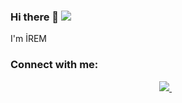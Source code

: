 ### Hi there 👋                                                                                   ![](https://komarev.com/ghpvc/?username=your-github-iremtkts&color=ff69b4) 

 

I'm İREM 

### Connect with me:

<p align='center'>
 
  <a href="https://www.linkedin.com/in/irem-tekta%C5%9F-721509202/">
    <img src="https://img.shields.io/badge/linkedin-%230077B5.svg?&style=for-the-badge&logo=linkedin&logoColor=white" />
  </a>&nbsp;&nbsp;







<!--
**iremtkts/iremtkts** is a ✨ _special_ ✨ repository because its `README.md` (this file) appears on your GitHub profile.

Here are some ideas to get you started:

- 🔭 I’m currently working on ...
- 🌱 I’m currently learning ...
- 👯 I’m looking to collaborate on ...
- 🤔 I’m looking for help with ...
- 💬 Ask me about ...
- 📫 How to reach me: ...
- 😄 Pronouns: ...
- ⚡ Fun fact: ...
-->
